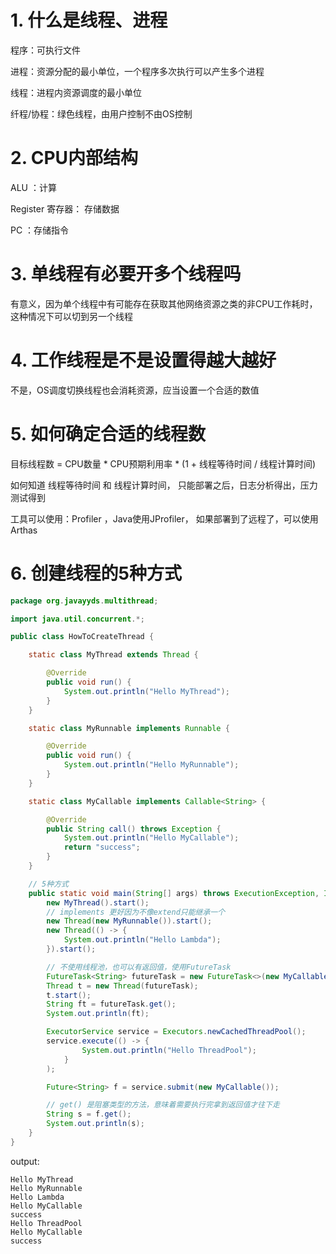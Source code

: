 # 1. 什么是线程、进程

程序：可执行文件

进程：资源分配的最小单位，一个程序多次执行可以产生多个进程

线程：进程内资源调度的最小单位

纤程/协程：绿色线程，由用户控制不由OS控制



# 2. CPU内部结构

ALU ：计算

Register 寄存器： 存储数据

PC ：存储指令



# 3. 单线程有必要开多个线程吗

有意义，因为单个线程中有可能存在获取其他网络资源之类的非CPU工作耗时，这种情况下可以切到另一个线程



# 4. 工作线程是不是设置得越大越好

不是，OS调度切换线程也会消耗资源，应当设置一个合适的数值



# 5. 如何确定合适的线程数

目标线程数 = CPU数量 * CPU预期利用率 * (1 + 线程等待时间 / 线程计算时间)

如何知道 线程等待时间 和 线程计算时间， 只能部署之后，日志分析得出，压力测试得到

工具可以使用：Profiler ，Java使用JProfiler， 如果部署到了远程了，可以使用Arthas



# 6. 创建线程的5种方式

```java
package org.javayyds.multithread;

import java.util.concurrent.*;

public class HowToCreateThread {

    static class MyThread extends Thread {

        @Override
        public void run() {
            System.out.println("Hello MyThread");
        }
    }

    static class MyRunnable implements Runnable {

        @Override
        public void run() {
            System.out.println("Hello MyRunnable");
        }
    }

    static class MyCallable implements Callable<String> {

        @Override
        public String call() throws Exception {
            System.out.println("Hello MyCallable");
            return "success";
        }
    }

    // 5种方式
    public static void main(String[] args) throws ExecutionException, InterruptedException {
        new MyThread().start();
        // implements 更好因为不像extend只能继承一个
        new Thread(new MyRunnable()).start();
        new Thread(() -> {
            System.out.println("Hello Lambda");
        }).start();

        // 不使用线程池，也可以有返回值，使用FutureTask
        FutureTask<String> futureTask = new FutureTask<>(new MyCallable());
        Thread t = new Thread(futureTask);
        t.start();
        String ft = futureTask.get();
        System.out.println(ft);

        ExecutorService service = Executors.newCachedThreadPool();
        service.execute(() -> {
                System.out.println("Hello ThreadPool");
            }
        );

        Future<String> f = service.submit(new MyCallable());

        // get() 是阻塞类型的方法，意味着需要执行完拿到返回值才往下走
        String s = f.get();
        System.out.println(s);
    }
}

```

output:

```
Hello MyThread
Hello MyRunnable
Hello Lambda
Hello MyCallable
success
Hello ThreadPool
Hello MyCallable
success
```

